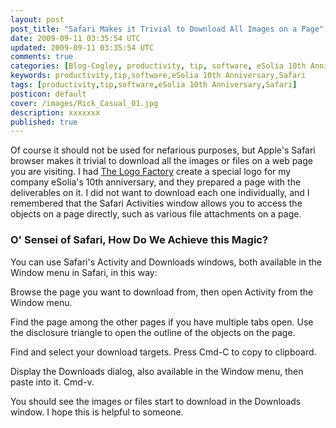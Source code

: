 ```yaml
---           
layout: post
post_title: "Safari Makes it Trivial to Download All Images on a Page"
date: 2009-09-11 03:35:54 UTC
updated: 2009-09-11 03:35:54 UTC
comments: true
categories: [Blog-Cogley, productivity, tip, software, eSolia 10th Anniversary, Safari]
keywords: productivity,tip,software,eSolia 10th Anniversary,Safari
tags: [productivity,tip,software,eSolia 10th Anniversary,Safari]
posticon: default
cover: /images/Rick_Casual_01.jpg
description: xxxxxxx
published: true
---
```

 

[](http://www.flickr.com/photos/81796435@N00/3908022113 "View 'Download All Images or Files in Safari Page' on Flickr.com")Of course it should not be used for nefarious purposes, but Apple's Safari browser makes it trivial to download all the images or files on a web page you are visiting. I had [The Logo Factory](http://www.thelogofactory.com) create a special logo for my company eSolia's 10th anniversary, and they prepared a page with the deliverables on it. I did not want to download each one individually, and I remembered that the Safari Activities window allows you to access the objects on a page directly, such as various file attachments on a page. 


### O' Sensei of Safari, How Do We Achieve this Magic?



You can use Safari's Activity and Downloads windows, both available in the Window menu in Safari, in this way: 





Browse the page you want to download from, then open Activity from the Window menu.


Find the page among the other pages if you have multiple tabs open. Use the disclosure triangle to open the outline of the objects on the page.


Find and select your download targets. Press Cmd-C to copy to clipboard.


Display the Downloads dialog, also available in the Window menu, then paste into it. Cmd-v.


 


You should see the images or files start to download in the Downloads window. I hope this is helpful to someone. 

